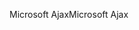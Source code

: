 <span data-ttu-id="2b544-101">Microsoft Ajax</span><span class="sxs-lookup"><span data-stu-id="2b544-101">Microsoft Ajax</span></span>
